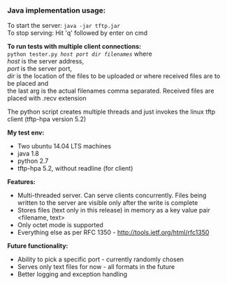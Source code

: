 <h3>Java implementation usage:</h3>

To start the server: <code>java -jar tftp.jar</code> <br>
To stop serving: Hit 'q' followed by enter on cmd

<b>To run tests with multiple client connections:</b> <br>
<code>python tester.py<i> host  port  dir  filenames</i></code> where <br>
<i>host</i> is the server address,<br>
<i>port</i> is the server port,<br>
<i>dir</i> is the location of the files to be uploaded or where received files are to be placed and <br>
the last arg is the actual filenames comma separated.
Received files are placed with .recv extension

The python script creates multiple threads and just invokes the linux tftp client (tftp-hpa version 5.2)

<b>My test env:</b>
- Two ubuntu 14.04 LTS machines
- java 1.8
- python 2.7
- tftp-hpa 5.2, without readline (for client)


<b>Features:</b>
- Multi-threaded server. Can serve clients concurrently. Files being written to the server are visible only after the write is complete
- Stores files (text only in this release) in memory as a key value pair <filename, text>
- Only octet mode is supported
- Everything else as per RFC 1350 - http://tools.ietf.org/html/rfc1350

<b>Future functionality:</b>
- Ability to pick a specific port - currently randomly chosen
- Serves only text files for now - all formats in the future
- Better logging and exception handling
